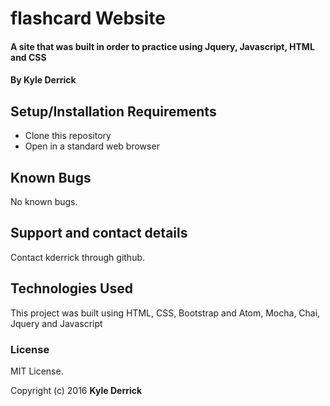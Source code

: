 # flashcard Website

#### A site that was built in order to practice using Jquery, Javascript, HTML and CSS

#### By Kyle Derrick

## Setup/Installation Requirements

* Clone this repository
* Open in a standard web browser

## Known Bugs

No known bugs.

## Support and contact details

Contact kderrick through github.

## Technologies Used

This project was built using HTML, CSS, Bootstrap and Atom, Mocha, Chai, Jquery and Javascript


### License
MIT License.

Copyright (c) 2016  **Kyle Derrick**

